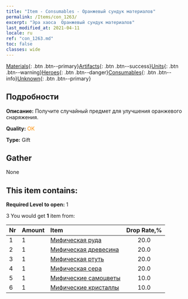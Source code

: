 ```yaml
---
title: "Item - Consumables - Оранжевый сундук материалов"
permalink: /Items/con_1263/
excerpt: "Эра хаоса  Оранжевый сундук материалов"
last_modified_at: 2021-04-11
locale: ru
ref: "con_1263.md"
toc: false
classes: wide
---
```

 [Materials](/ru/Items/){: .btn .btn--primary}[Artifacts](/ru/Items/Artifacts/){: .btn .btn--success}[Units](/ru/Items/Units/){: .btn .btn--warning}[Heroes](/ru/Items/Heroes/){: .btn .btn--danger}[Consumables](/ru/Items/Consumables/){: .btn .btn--info}[Unknown](/ru/Items/Unknown/){: .btn .btn--primary}

## Подробности
 **Описание:** Получите случайный предмет для улучшения оранжевого снаряжения.

 **Quality:** <span style="color: #FF8C00">OK</span>

 **Type:** Gift

## Gather

  None

## This item contains:

 **Required Level to open:** 1

 3 You would get **1** item  from:

  | Nr | Amount |     Item    | Drop Rate,% |
  |:---|:-------|:------------|:---------:|
  | 1 | 1 | [Мифическая руда](/ru/Items/mat_61/) | 20.0 | 
  | 2 | 1 | [Мифическая древесина](/ru/Items/mat_62/) | 20.0 | 
  | 3 | 1 | [Мифическая ртуть](/ru/Items/mat_63/) | 20.0 | 
  | 4 | 1 | [Мифическая сера](/ru/Items/mat_64/) | 20.0 | 
  | 5 | 1 | [Мифические самоцветы](/ru/Items/mat_65/) | 10.0 | 
  | 6 | 1 | [Мифические кристаллы](/ru/Items/mat_66/) | 10.0 | 
